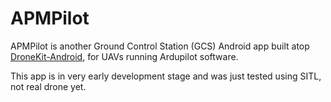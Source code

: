 # APMPilot

APMPilot is another Ground Control Station (GCS) Android app built atop [DroneKit-Android](https://github.com/dronekit/dronekit-android), for UAVs
running Ardupilot software.

This app is in very early development stage and was just tested using SITL, not real drone yet.
